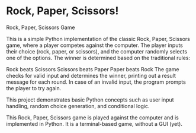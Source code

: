 # Rock, Paper, Scissors!

Rock, Paper, Scissors Game

This is a simple Python implementation of the classic Rock, Paper, Scissors game, where a player competes against the computer. The player inputs their choice (rock, paper, or scissors), and the computer randomly selects one of the options. The winner is determined based on the traditional rules:

Rock beats Scissors
Scissors beats Paper
Paper beats Rock
The game checks for valid input and determines the winner, printing out a result message for each round. In case of an invalid input, the program prompts the player to try again.

This project demonstrates basic Python concepts such as user input handling, random choice generation, and conditional logic.

This Rock, Paper, Scissors game is played against the computer and is implemented in Python. It is a terminal-based game, without a GUI (yet).
